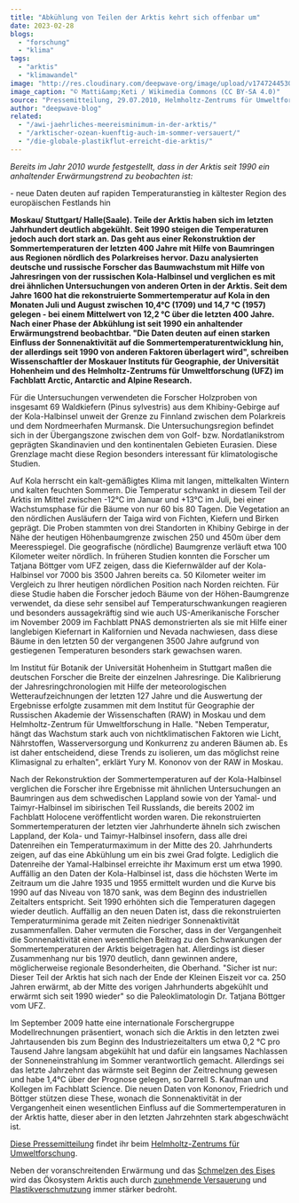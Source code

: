 ```yaml
---
title: "Abkühlung von Teilen der Arktis kehrt sich offenbar um"
date: 2023-02-28
blogs: 
  - "forschung"
  - "klima"
tags: 
  - "arktis"
  - "klimawandel"
image: "http://res.cloudinary.com/deepwave-org/image/upload/v1747244530/deepwave.org/1024px-Axel_Heiberg_Island_01.jpg"
image_caption: "© Matti&amp;Keti / Wikimedia Commons (CC BY-SA 4.0)"
source: "Pressemitteilung, 29.07.2010, Helmholtz-Zentrums für Umweltforschung"
author: "deepwave-blog"
related: 
  - "/awi-jaehrliches-meereisminimum-in-der-arktis/"
  - "/arktischer-ozean-kuenftig-auch-im-sommer-versauert/"
  - "/die-globale-plastikflut-erreicht-die-arktis/"
---
```


_Bereits im Jahr 2010 wurde festgestellt, dass in der Arktis seit 1990 ein anhaltender Erwärmungstrend zu beobachten ist:_ 



\- neue Daten deuten auf rapiden Temperaturanstieg in kältester Region des europäischen Festlands hin

**Moskau/ Stuttgart/ Halle(Saale). Teile der Arktis haben sich im letzten Jahrhundert deutlich abgekühlt. Seit 1990 steigen die Temperaturen jedoch auch dort stark an. Das geht aus einer Rekonstruktion der Sommertemperaturen der letzten 400 Jahre mit Hilfe von Baumringen aus Regionen nördlich des Polarkreises hervor. Dazu analysierten deutsche und russische Forscher das Baumwachstum mit Hilfe von Jahresringen von der russischen Kola-Halbinsel und verglichen es mit drei ähnlichen Untersuchungen von anderen Orten in der Arktis. Seit dem Jahre 1600 hat die rekonstruierte Sommertemperatur auf Kola in den Monaten Juli und August zwischen 10,4°C (1709) und 14,7 °C (1957) gelegen - bei einem Mittelwert von 12,2 °C über die letzten 400 Jahre. Nach einer Phase der Abkühlung ist seit 1990 ein anhaltender Erwärmungstrend beobachtbar. "Die Daten deuten auf einen starken Einfluss der Sonnenaktivität auf die Sommertemperaturentwicklung hin, der allerdings seit 1990 von anderen Faktoren überlagert wird", schreiben Wissenschaftler der Moskauer Instituts für Geographie, der Universität Hohenheim und des Helmholtz-Zentrums für Umweltforschung (UFZ) im Fachblatt Arctic, Antarctic and Alpine Research.**

Für die Untersuchungen verwendeten die Forscher Holzproben von insgesamt 69 Waldkiefern (Pinus sylvestris) aus dem Khibiny-Gebirge auf der Kola-Halbinsel unweit der Grenze zu Finnland zwischen dem Polarkreis und dem Nordmeerhafen Murmansk. Die Untersuchungsregion befindet sich in der Übergangszone zwischen dem von Golf- bzw. Nordatlanikstrom geprägten Skandinavien und den kontinentalen Gebieten Eurasien. Diese Grenzlage macht diese Region besonders interessant für klimatologische Studien.

Auf Kola herrscht ein kalt-gemäßigtes Klima mit langen, mittelkalten Wintern und kalten feuchten Sommern. Die Temperatur schwankt in diesem Teil der Arktis im Mittel zwischen -12°C im Januar und +13°C im Juli, bei einer Wachstumsphase für die Bäume von nur 60 bis 80 Tagen. Die Vegetation an den nördlichen Ausläufern der Taiga wird von Fichten, Kiefern und Birken geprägt. Die Proben stammten von drei Standorten in Khibiny Gebirge in der Nähe der heutigen Höhenbaumgrenze zwischen 250 und 450m über dem Meeresspiegel. Die geografische (nördliche) Baumgrenze verläuft etwa 100 Kilometer weiter nördlich. In früheren Studien konnten die Forscher um Tatjana Böttger vom UFZ zeigen, dass die Kiefernwälder auf der Kola-Halbinsel vor 7000 bis 3500 Jahren bereits ca. 50 Kilometer weiter im Vergleich zu Ihrer heutigen nördlichen Position nach Norden reichten. Für diese Studie haben die Forscher jedoch Bäume von der Höhen-Baumgrenze verwendet, da diese sehr sensibel auf Temperaturschwankungen reagieren und besonders aussagekräftig sind wie auch US-Amerikanische Forscher im November 2009 im Fachblatt PNAS demonstrierten als sie mit Hilfe einer langlebigen Kiefernart in Kalifornien und Nevada nachwiesen, dass diese Bäume in den letzten 50 der vergangenen 3500 Jahre aufgrund von gestiegenen Temperaturen besonders stark gewachsen waren.

Im Institut für Botanik der Universität Hohenheim in Stuttgart maßen die deutschen Forscher die Breite der einzelnen Jahresringe. Die Kalibrierung der Jahresringchronologien mit Hilfe der meteorologischen Wetteraufzeichnungen der letzten 127 Jahre und die Auswertung der Ergebnisse erfolgte zusammen mit dem Institut für Geographie der Russischen Akademie der Wissenschaften (RAW) in Moskau und dem Helmholtz-Zentrum für Umweltforschung in Halle. "Neben Temperatur, hängt das Wachstum stark auch von nichtklimatischen Faktoren wie Licht, Nährstoffen, Wasserversorgung und Konkurrenz zu anderen Bäumen ab. Es ist daher entscheidend, diese Trends zu isolieren, um das möglichst reine Klimasignal zu erhalten", erklärt Yury M. Kononov von der RAW in Moskau.

Nach der Rekonstruktion der Sommertemperaturen auf der Kola-Halbinsel verglichen die Forscher ihre Ergebnisse mit ähnlichen Untersuchungen an Baumringen aus dem schwedischen Lappland sowie von der Yamal- und Taimyr-Halbinsel im sibirischen Teil Russlands, die bereits 2002 im Fachblatt Holocene veröffentlicht worden waren. Die rekonstruierten Sommertemperaturen der letzten vier Jahrhunderte ähneln sich zwischen Lappland, der Kola- und Taimyr-Halbinsel insofern, dass alle drei Datenreihen ein Temperaturmaximum in der Mitte des 20. Jahrhunderts zeigen, auf das eine Abkühlung um ein bis zwei Grad folgte. Lediglich die Datenreihe der Yamal-Halbinsel erreichte ihr Maximum erst um etwa 1990. Auffällig an den Daten der Kola-Halbinsel ist, dass die höchsten Werte im Zeitraum um die Jahre 1935 und 1955 ermittelt wurden und die Kurve bis 1990 auf das Niveau von 1870 sank, was dem Beginn des industriellen Zeitalters entspricht. Seit 1990 erhöhten sich die Temperaturen dagegen wieder deutlich. Auffällig an den neuen Daten ist, dass die rekonstruierten Temperaturminima gerade mit Zeiten niedriger Sonnenaktivität zusammenfallen. Daher vermuten die Forscher, dass in der Vergangenheit die Sonnenaktivität einen wesentlichen Beitrag zu den Schwankungen der Sommertemperaturen der Arktis beigetragen hat. Allerdings ist dieser Zusammenhang nur bis 1970 deutlich, dann gewinnen andere, möglicherweise regionale Besonderheiten, die Oberhand. "Sicher ist nur: Dieser Teil der Arktis hat sich nach der Ende der Kleinen Eiszeit vor ca. 250 Jahren erwärmt, ab der Mitte des vorigen Jahrhunderts abgekühlt und erwärmt sich seit 1990 wieder" so die Paleoklimatologin Dr. Tatjana Böttger vom UFZ.

Im September 2009 hatte eine internationale Forschergruppe Modellrechnungen präsentiert, wonach sich die Arktis in den letzten zwei Jahrtausenden bis zum Beginn des Industriezeitalters um etwa 0,2 °C pro Tausend Jahre langsam abgekühlt hat und dafür ein langsames Nachlassen der Sonneneinstrahlung im Sommer verantwortlich gemacht. Allerdings sei das letzte Jahrzehnt das wärmste seit Beginn der Zeitrechnung gewesen und habe 1,4°C über der Prognose gelegen, so Darrell S. Kaufman und Kollegen im Fachblatt Science. Die neuen Daten von Kononov, Friedrich und Böttger stützen diese These, wonach die Sonnenaktivität in der Vergangenheit einen wesentlichen Einfluss auf die Sommertemperaturen in der Arktis hatte, dieser aber in den letzten Jahrzehnten stark abgeschwächt ist.

[Diese Pressemitteilung](https://www.ufz.de/index.php?de=35514) findet ihr beim [Helmholtz-Zentrums für Umweltforschung](https://www.ufz.de/index.php?de=33573).

Neben der voranschreitenden Erwärmung und das [Schmelzen des Eises](https://www.deepwave.org/awi-jaehrliches-meereisminimum-in-der-arktis/) wird das Ökosystem Arktis auch durch [zunehmende Versauerung](https://www.deepwave.org/arktischer-ozean-kuenftig-auch-im-sommer-versauert/) und [Plastikverschmutzung](https://www.deepwave.org/die-globale-plastikflut-erreicht-die-arktis/) immer stärker bedroht.
